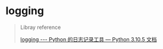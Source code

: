 # logging

> Libray reference
>
> [logging --- Python 的日志记录工具 — Python 3.10.5 文档](https://docs.python.org/zh-cn/3/library/logging.html)